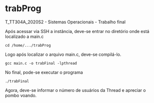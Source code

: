 # trabProg
T_TT304A_2020S2 - Sistemas Operacionais - Trabalho final

Após acessar via SSH a instância, deve-se entrar no diretório onde está localizado a main.c

```
cd /home/.../trabProg

```

Logo após localizar o arquivo main.c, deve-se compilá-lo.
```
gcc main.c -o trabFinal -lpthread

```

No final, pode-se executar o programa
```
./trabFinal 

```

Agora, deve-se informar o número de usuários da Thread e apreciar o pombo voando. 
